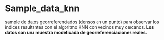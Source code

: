# Sample_data_knn
sample de datos georreferenciados (densos en un punto)  para observar los índices resultantes con el algoritmo KNN con vecinos muy cercanos. 
**Los datos son una muestra modeficada de georreferenciaciones reales.** 
